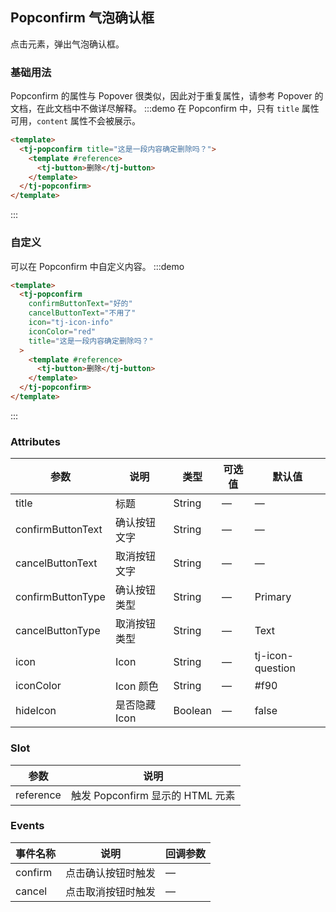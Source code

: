 ## Popconfirm 气泡确认框

点击元素，弹出气泡确认框。

### 基础用法

Popconfirm 的属性与 Popover 很类似，因此对于重复属性，请参考 Popover 的文档，在此文档中不做详尽解释。
:::demo 在 Popconfirm 中，只有 `title` 属性可用，`content` 属性不会被展示。

```html
<template>
  <tj-popconfirm title="这是一段内容确定删除吗？">
    <template #reference>
      <tj-button>删除</tj-button>
    </template>
  </tj-popconfirm>
</template>
```

:::

### 自定义

可以在 Popconfirm 中自定义内容。
:::demo

```html
<template>
  <tj-popconfirm
    confirmButtonText="好的"
    cancelButtonText="不用了"
    icon="tj-icon-info"
    iconColor="red"
    title="这是一段内容确定删除吗？"
  >
    <template #reference>
      <tj-button>删除</tj-button>
    </template>
  </tj-popconfirm>
</template>
```

:::

### Attributes

| 参数              | 说明          | 类型    | 可选值 | 默认值           |
| ----------------- | ------------- | ------- | ------ | ---------------- |
| title             | 标题          | String  | —      | —                |
| confirmButtonText | 确认按钮文字  | String  | —      | —                |
| cancelButtonText  | 取消按钮文字  | String  | —      | —                |
| confirmButtonType | 确认按钮类型  | String  | —      | Primary          |
| cancelButtonType  | 取消按钮类型  | String  | —      | Text             |
| icon              | Icon          | String  | —      | tj-icon-question |
| iconColor         | Icon 颜色     | String  | —      | #f90             |
| hideIcon          | 是否隐藏 Icon | Boolean | —      | false            |

### Slot

| 参数      | 说明                             |
| --------- | -------------------------------- |
| reference | 触发 Popconfirm 显示的 HTML 元素 |

### Events

| 事件名称 | 说明               | 回调参数 |
| -------- | ------------------ | -------- |
| confirm  | 点击确认按钮时触发 | —        |
| cancel   | 点击取消按钮时触发 | —        |
